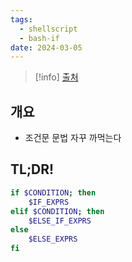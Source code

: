 ```yaml
---
tags:
  - shellscript
  - bash-if
date: 2024-03-05
---
```

> [!info] [출처](https://linuxhint.com/bash_if_else_examples)

## 개요

- 조건문 문법 자꾸 까먹는다

## TL;DR!

```bash
if $CONDITION; then
    $IF_EXPRS
elif $CONDITION; then
    $ELSE_IF_EXPRS
else
    $ELSE_EXPRS
fi
```